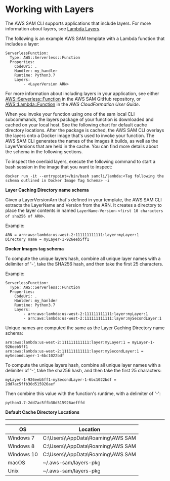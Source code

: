 # Working with Layers<a name="serverless-sam-cli-layers"></a>

The AWS SAM CLI supports applications that include layers\. For more information about layers, see [Lambda Layers](https://docs.aws.amazon.com/lambda/latest/dg/configuration-layers.html)\.

The following is an example AWS SAM template with a Lambda function that includes a layer:

```
ServerlessFunction:
  Type: AWS::Serverless::Function
  Properties:
    CodeUri: .
    Handler: my_handler
    Runtime: Python3.7
    Layers:
        - <LayerVersion ARN>
```

For more information about including layers in your application, see either [AWS::Serverless::Function](https://github.com/awslabs/serverless-application-model/blob/master/versions/2016-10-31.md#awsserverlessfunction) in the AWS SAM GitHub repository, or [AWS::Lambda::Function](https://docs.aws.amazon.com/AWSCloudFormation/latest/UserGuide/aws-resource-lambda-function.html) in the *AWS CloudFormation User Guide*\.

When you invoke your function using one of the sam local CLI subcommands, the layers package of your function is downloaded and cached on your local host\. See the following chart for default cache directory locations\. After the package is cached, the AWS SAM CLI overlays the layers onto a Docker image that's used to invoke your function\. The AWS SAM CLI generates the names of the images it builds, as well as the LayerVersions that are held in the cache\. You can find more details about the schema in the following sections\.

To inspect the overlaid layers, execute the following command to start a bash session in the image that you want to inspect:

```
docker run -it --entrypoint=/bin/bash samcli/lambda:<Tag following the schema outlined in Docker Image Tag Schema> -i
```

**Layer Caching Directory name schema**

Given a LayerVersionArn that's defined in your template, the AWS SAM CLI extracts the LayerName and Version from the ARN\. It creates a directory to place the layer contents in named `LayerName-Version-<first 10 characters of sha256 of ARN>`\.

Example:

```
ARN = arn:aws:lambda:us-west-2:111111111111:layer:myLayer:1
Directory name = myLayer-1-926eeb5ff1
```

**Docker Images tag schema**

To compute the unique layers hash, combine all unique layer names with a delimiter of '\-', take the SHA256 hash, and then take the first 25 characters\.

Example:

```
ServerlessFunction:
  Type: AWS::Serverless::Function
  Properties:
    CodeUri: .
    Hanlder: my_hanlder
    Runtime: Python3.7
    Layers:
        - arn:aws:lambda:us-west-2:111111111111:layer:myLayer:1
        - arn:aws:lambda:us-west-2:111111111111:layer:mySecondLayer:1
```

Unique names are computed the same as the Layer Caching Directory name schema:

```
arn:aws:lambda:us-west-2:111111111111:layer:myLayer:1 = myLayer-1-926eeb5ff1
arn:aws:lambda:us-west-2:111111111111:layer:mySecondLayer:1 = mySecondLayer-1-6bc1022bdf
```

To compute the unique layers hash, combine all unique layer names with a delimiter of '\-', take the sha256 hash, and then take the first 25 characters:

```
myLayer-1-926eeb5ff1-mySecondLayer-1-6bc1022bdf = 2dd7ac5ffb30d515926aef
```

Then combine this value with the function's runtime, with a delimiter of '\-':

```
python3.7-2dd7ac5ffb30d515926aefffd
```

**Default Cache Directory Locations**


****  

| OS | Location | 
| --- | --- | 
| Windows 7 | C:\\Users\\<user>\\AppData\\Roaming\\AWS SAM | 
| Windows 8 | C:\\Users\\<user>\\AppData\\Roaming\\AWS SAM | 
| Windows 10 | C:\\Users\\<user>\\AppData\\Roaming\\AWS SAM | 
| macOS | \~/\.aws\-sam/layers\-pkg | 
| Unix | \~/\.aws\-sam/layers\-pkg | 